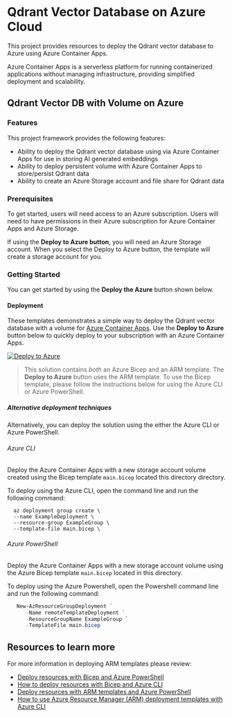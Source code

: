 # Qdrant Vector Database on Azure Cloud

This project provides resources to deploy the Qdrant vector database to Azure using Azure Container Apps.

Azure Container Apps is a serverless platform for running containerized applications without managing infrastructure, providing simplified deployment and scalability.

## Qdrant Vector DB with Volume on Azure

### Features

This project framework provides the following features:

- Ability to deploy the Qdrant vector database using via Azure Container Apps for use in storing AI generated embeddings
- Ability to deploy persistent volume with Azure Container Apps to store/persist Qdrant data
- Ability to create an Azure Storage account and file share for Qdrant data

### Prerequisites

To get started, users will need access to an Azure subscription.
Users will need to have permissions in their Azure subscription for Azure Container Apps and Azure Storage.

If using the **Deploy to Azure button**, you will need an Azure Storage account. When you select the Deploy to Azure button, the template will create a storage account for you.

### Getting Started

You can get started by using the **Deploy the Azure** button shown below.

#### Deployment

These templates demonstrates a simple way to deploy the Qdrant vector database with a volume for [Azure Container Apps](aka.ms/containerapps).  Use the **Deploy to Azure** button below to quickly deploy to your subscription with an Azure Container Apps.

[![Deploy to Azure](https://aka.ms/deploytoazurebutton)](https://portal.azure.com/#create/Microsoft.Template/uri/https%3A%2F%2Fraw.githubusercontent.com%2FAzure-Samples%2Fqdrant-azure%2Fmain%2FAzure-Container-Apps%2FARM-templates%2Fqdrant-aca-deploy.json)

> This solution contains _both_ an Azure Bicep and an ARM template.  The **Deploy to Azure** button uses the ARM template.  To use the Bicep template, please follow the instructions below for using the Azure CLI or Azure PowerShell.

##### Alternative deployment techniques

Alternatively, you can deploy the solution using the either the Azure CLI or Azure PowerShell.

###### Azure CLI

Deploy the Azure Container Apps with a new storage account volume created using the Bicep template `main.bicep` located this directory directory.

To deploy using the Azure CLI, open the command line and run the following command:

```shell
  az deployment group create \
  --name ExampleDeployment \
  --resource-group ExampleGroup \
  --template-file main.bicep \
```

###### Azure PowerShell

Deploy the Azure Container Apps with a new storage account volume using the Azure Bicep template `main.bicep` located in this directory.

To deploy using the Azure Powershell, open the Powershell command line and run the following command:

```powershell
   New-AzResourceGroupDeployment `
      -Name remoteTemplateDeployment `
      -ResourceGroupName ExampleGroup `
      -TemplateFile main.bicep
```

## Resources to learn more

For more information in deploying ARM templates please review:

- [Deploy resources with Bicep and Azure PowerShell](https://learn.microsoft.com/azure/azure-resource-manager/bicep/deploy-powershell)
- [How to deploy resources with Bicep and Azure CLI](https://learn.microsoft.com/azure/azure-resource-manager/bicep/deploy-cli)
- [Deploy resources with ARM templates and Azure PowerShell](https://learn.microsoft.com/azure/azure-resource-manager/templates/deploy-powershell)
- [How to use Azure Resource Manager (ARM) deployment templates with Azure CLI](https://learn.microsoft.com/azure/azure-resource-manager/templates/deploy-cli)
